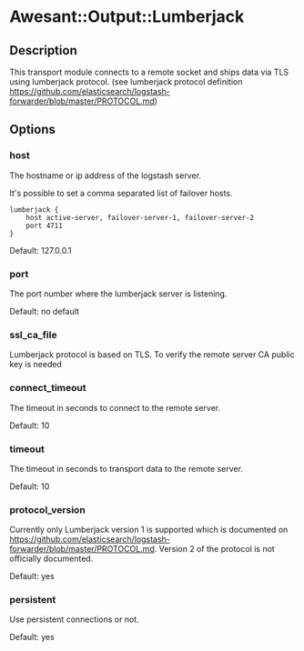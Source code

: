 # Awesant::Output::Lumberjack

## Description

This transport module connects to a remote socket and ships data via TLS using lumberjack protocol.
(see lumberjack protocol definition https://github.com/elasticsearch/logstash-forwarder/blob/master/PROTOCOL.md)

## Options

### host

The hostname or ip address of the logstash server.

It's possible to set a comma separated list of failover hosts.

    lumberjack {
        host active-server, failover-server-1, failover-server-2
        port 4711
    }

Default: 127.0.0.1

### port

The port number where the lumberjack server is listening.

Default: no default

### ssl_ca_file

Lumberjack protocol is based on TLS. To verify the remote server CA public key is needed

### connect_timeout

The timeout in seconds to connect to the remote server.

Default: 10

### timeout

The timeout in seconds to transport data to the remote server.

Default: 10

### protocol_version

Currently only Lumberjack version 1 is supported which is documented on https://github.com/elasticsearch/logstash-forwarder/blob/master/PROTOCOL.md.
Version 2 of the protocol is not officially documented.

Default: yes

### persistent

Use persistent connections or not.

Default: yes


